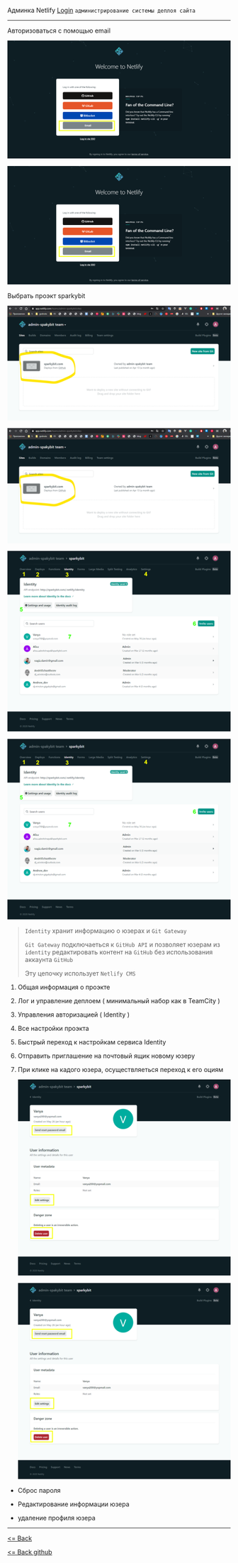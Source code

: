 Админка Netlify [Login](https://app.netlify.com/) `администрирование системы деплоя сайта`

------

Авторизоваться с помощью email 

![](https://github.com/AndrewSchastlivcev/Netlify-doc/blob/master/images/login.png)

![](images\login.png)

Выбрать проэкт sparkybit

![](https://github.com/AndrewSchastlivcev/Netlify-doc/blob/master/images/netlify_controls.png)

![](images\netlify_controls.png)

![](https://github.com/AndrewSchastlivcev/Netlify-doc/blob/master/images/identy.png)

![](images\identy.png)

> `Identity` хранит информацию  о юзерах и  `Git Gateway`
>
> `Git Gateway` подключаеться к `GitHub API`  и позволяет юзерам из `identity` редактировать контент на `GitHub` без использования аккаунта `GitHub`
>
> Эту цепочку использует `Netlify CMS` 

1. Общая информация о проэкте

2. Лог и управление деплоем ( минимальный набор как в TeamCity )

3. Управления авторизацией ( Identity )

4. Все настройки проэкта

5. Быстрый переход к настройкам сервиса Identity 

6. Отправить приглашение на почтовый ящик новому юзеру

7. При клике на кадого юзера, осуществляеться переход к его оциям

   
   
   ![](https://github.com/AndrewSchastlivcev/Netlify-doc/blob/master/images/user.png)
   
   ![](images\user.png)

- Сброс пароля 

- Редактирование информации юзера

- удаление профиля юзера

------

[<= Back](https://andrewschastlivcev.github.io/Netlify-doc/)

[<= Back github](https://github.com/AndrewSchastlivcev/Netlify-doc/blob/master/readme.md)
